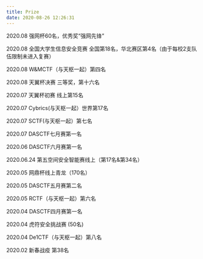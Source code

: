```yaml
---
title: Prize
date: 2020-08-26 12:26:31
---
```

2020.08                    强网杯60名，优秀奖“强网先锋”

2020.08                   全国大学生信息安全竞赛 全国第18名，华北赛区第4名（由于每校2支队伍限制未进入复赛）

2020.08                   W&MCTF（与天枢一起）第四名

2020.08                    天翼杯决赛 三等奖，第十六名

2020.07                    天翼杯初赛 线上第15名

2020.07                    Cybrics(与天枢一起）世界第17名

2020.07                    SCTF(与天枢一起）第七名

2020.07                     DASCTF七月赛第一名

2020.06 										DASCTF六月赛第一名

2020.06.24                                  第五空间安全智能赛线上（第17名&第34名）

2020.05                                       网鼎杯线上青龙（170名）

2020.05                      DASCTF五月赛第二名

2020.05										RCTF（与天枢一起）第六名

2020.04                   DASCTF四月赛第一名

2020.04										虎符安全挑战赛 (50名)

2020.04										De1CTF（与天枢一起）第八名

2020.02                                        新春战疫  第38名



